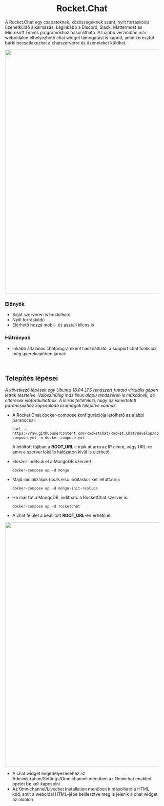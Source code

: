 ﻿# <center>Rocket.Chat</center>

A Rocket.Chat egy csapatoknak, közösségeknek szánt, nyílt forráskódú üzenetküldő alkalmazás. Leginkább a Discord, Slack, Mattermost és Microsoft Teams programokhoz hasonlítható. Az újabb verzióiban már weboldalon elhelyezhető chat widget támogatást is kapott, amin keresztül bárki becsatlakozhat a chatszerverre és üzeneteket küldhet.

<p align="center">
    <img src="images\rocket1.png" width="800" />
</p>

### Előnyök

- Saját szerveren is hostolható
- Nyílt forráskódú
- Elérhető hozzá mobil- és asztali kliens is

### Hátrányok

- Inkább általános chatprogramként használható, a support chat funkciók még gyerekcipőben járnak

<p>&nbsp;</p>

## Telepítés lépései

_A következő lépések egy Ubuntu 18.04 LTS rendszert futtató virtuális gépen lettek tesztelve. Valószínűleg más linux alapú rendszeren is működnek, de eltérések előfordulhatnak. A leírás feltételezi, hogy az ismertetett parancsokhoz kapcsolódó csomagok telepítve vannak._

- A Rocket.Chat docker-compose konfigurációja letölhető az alábbi paranccsal:

      curl -L https://raw.githubusercontent.com/RocketChat/Rocket.Chat/develop/docker-compose.yml -o docker-compose.yml

  A letöltött fájlban a **ROOT_URL**-t írjuk át arra az IP címre, vagy URL-re amin a szerver lokális hálózaton kívül is elérhető

- Először indítsuk el a MongoDB szervert:

      docker-compose up -d mongo

- Majd inicializáljuk (csak első indításkor kell lefuttatni):

      docker-compose up -d mongo-init-replica

- Ha már fut a MongoDB, indítható a RocketChat szerver is:

      docker-compose up -d rocketchat

- A chat felület a beállított **ROOT_URL**-en érhető el:

<p align="center">
    <img src="images\rocket2.png" width="800" />
</p>

- A chat widget engedélyezéséhez az Administration/Settings/Omnichannel menüben az Omnichat enabled opciót be kell kapcsolni
- Az Omnichannel/Livechat Installation menüben kimásolható a HTML kód, amit a weboldal HTML-jébe beillesztve meg is jelenik a chat widget az oldalon
